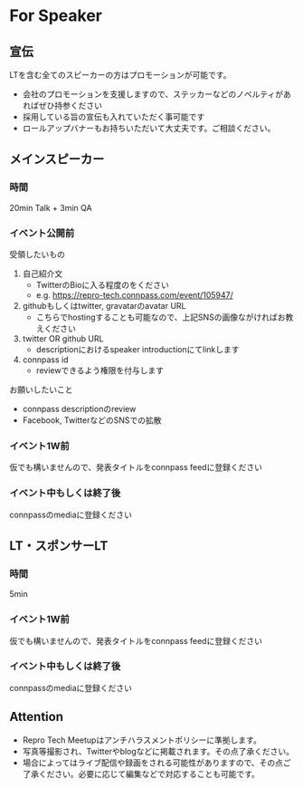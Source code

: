 # For Speaker

## 宣伝

LTを含む全てのスピーカーの方はプロモーションが可能です。

- 会社のプロモーションを支援しますので、ステッカーなどのノベルティがあればぜひ持参ください
- 採用している旨の宣伝も入れていただく事可能です
- ロールアップバナーもお持ちいただいて大丈夫です。ご相談ください。

## メインスピーカー

### 時間

20min Talk + 3min QA

### イベント公開前

受領したいもの

1. 自己紹介文
    - TwitterのBioに入る程度のをください
    - e.g. https://repro-tech.connpass.com/event/105947/
1. githubもしくはtwitter, gravatarのavatar URL
    - こちらでhostingすることも可能なので、上記SNSの画像ながければお教えください
1. twitter OR github URL
    - descriptionにおけるspeaker introductionにてlinkします
1. connpass id
    - reviewできるよう権限を付与します

お願いしたいこと

- connpass descriptionのreview
- Facebook, TwitterなどのSNSでの拡散

### イベント1W前

仮でも構いませんので、発表タイトルをconnpass feedに登録ください

### イベント中もしくは終了後

connpassのmediaに登録ください

## LT・スポンサーLT

### 時間

5min

### イベント1W前

仮でも構いませんので、発表タイトルをconnpass feedに登録ください

### イベント中もしくは終了後

connpassのmediaに登録ください

## Attention

- Repro Tech Meetupはアンチハラスメントポリシーに準拠します。
- 写真等撮影され、Twitterやblogなどに掲載されます。その点了承ください。
- 場合によってはライブ配信や録画をされる可能性がありますので、その点ご了承ください。必要に応じて編集などで対応することも可能です。
